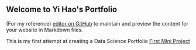 ## Welcome to Yi Hao's Portfolio

(For my reference) [editor on GitHub](https://github.com/STrikeNone/Data-Science-/edit/gh-pages/index.md) to maintain and preview the content for your website in Markdown files.

This is my first attempt at creating a Data Science Portfolio
[First Mini Project](https://github.com/STrikeNone/Data-Science-/blob/main/Mini%20Project.ipynb)
